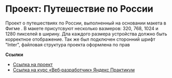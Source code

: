 # Проект: Путешествие по России

Проект о путешествиях по России, выполненный на основании макета в Фигме . В макете присутсвуют несколько вазмеров: 320, 768, 1024 и 1280 пикселей в ширину. Дла каждого размера устройства должно быть корректное отображение. Так же был подключен сторонний шрифт "Inter", файловая структура проекта оформлена по прав

**Ссылки**

* [Ссылка на проект](https://olgakg.github.io/russian-travel/)
* [Ссылка на курс «Веб‑разработчик» Яндекс Практикум](https://practicum.yandex.ru/web/)
